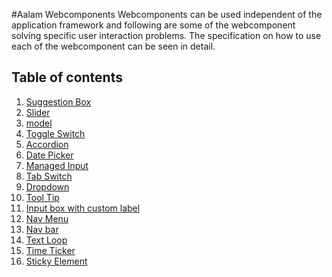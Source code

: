 #Aalam Webcomponents
Webcomponents can be used independent of the application framework and following are 
some of the webcomponent solving specific user interaction problems. The specification
on how to use each of the webcomponent can be seen in detail.

## Table of contents
1. [Suggestion Box](sgn-box.md)
2. [Slider](slider.md)
3. [model](modal.md)
4. [Toggle Switch](switch.md)
5. [Accordion](accordion.md)
6. [Date Picker](dtpick.md)
7. [Managed Input](minput.md)
8. [Tab Switch](tabs.md)
9. [Dropdown](dropdown.md)
10. [Tool Tip](tooltip.md)
11. [Input box with custom label](md-input.md)
12. [Nav Menu](navmenu.md)
13. [Nav bar](navbar.md)
14. [Text Loop](txtloop.md)
15. [Time Ticker](timetick.md)
16. [Sticky Element](sticky.md)

